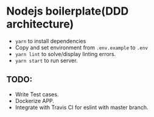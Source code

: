 # Nodejs boilerplate(DDD architecture)

* `yarn` to install dependencies
* Copy and set environment from `.env.example` to `.env`
* `yarn lint` to solve/display linting errors.
* `yarn start` to run server.


## TODO: 
- Write Test cases.
- Dockerize APP.
- Integrate with Travis CI for eslint with master branch.

